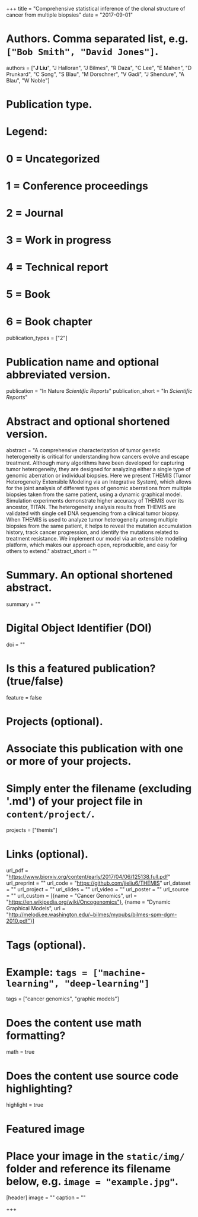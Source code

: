 +++
title = "Comprehensive statistical inference of the clonal structure of cancer from multiple biopsies"
date = "2017-09-01"

# Authors. Comma separated list, e.g. `["Bob Smith", "David Jones"]`.
authors = ["__J Liu__", "J Halloran", "J Bilmes", "R Daza", "C Lee", "E Mahen", "D Prunkard", "C Song", "S Blau", "M Dorschner", "V Gadi", "J Shendure", "A Blau", "W Noble"]

# Publication type.
# Legend:
# 0 = Uncategorized
# 1 = Conference proceedings
# 2 = Journal
# 3 = Work in progress
# 4 = Technical report
# 5 = Book
# 6 = Book chapter
publication_types = ["2"]

# Publication name and optional abbreviated version.
publication = "In Nature *Scientific Reports*"
publication_short = "In *Scientific Reports*"

# Abstract and optional shortened version.
abstract = "A comprehensive characterization of tumor genetic heterogeneity is critical for understanding how cancers evolve and escape treatment. Although many algorithms have been developed for capturing tumor heterogeneity, they are designed for analyzing either a single type of genomic aberration or individual biopsies. Here we present THEMIS (Tumor Heterogeneity Extensible Modeling via an Integrative System), which allows for the joint analysis of different types of genomic aberrations from multiple biopsies taken from the same patient, using a dynamic graphical model. Simulation experiments demonstrate higher accuracy of THEMIS over its ancestor, TITAN. The heterogeneity analysis results from THEMIS are validated with single cell DNA sequencing from a clinical tumor biopsy. When THEMIS is used to analyze tumor heterogeneity among multiple biopsies from the same patient, it helps to reveal the mutation accumulation history, track cancer progression, and identify the mutations related to treatment resistance. We implement our model via an extensible modeling platform, which makes our approach open, reproducible, and easy for others to extend."
abstract_short = ""

# Summary. An optional shortened abstract.
summary = ""

# Digital Object Identifier (DOI)
doi = ""

# Is this a featured publication? (true/false)
feature = false

# Projects (optional).
#   Associate this publication with one or more of your projects.
#   Simply enter the filename (excluding '.md') of your project file in `content/project/`.
projects = ["themis"]

# Links (optional).
url_pdf = "https://www.biorxiv.org/content/early/2017/04/06/125138.full.pdf"
url_preprint = ""
url_code = "https://github.com/jieliu6/THEMIS"
url_dataset = ""
url_project = ""
url_slides = ""
url_video = ""
url_poster = ""
url_source = ""
url_custom = [{name = "Cancer Genomics", url = "https://en.wikipedia.org/wiki/Oncogenomics"}, {name = "Dynamic Graphical Models", url = "http://melodi.ee.washington.edu/~bilmes/mypubs/bilmes-spm-dgm-2010.pdf"}]

# Tags (optional).
# Example: `tags = ["machine-learning", "deep-learning"]`
tags = ["cancer genomics", "graphic models"]

# Does the content use math formatting?
math = true

# Does the content use source code highlighting?
highlight = true

# Featured image
# Place your image in the `static/img/` folder and reference its filename below, e.g. `image = "example.jpg"`.
[header]
image = ""
caption = ""

+++



